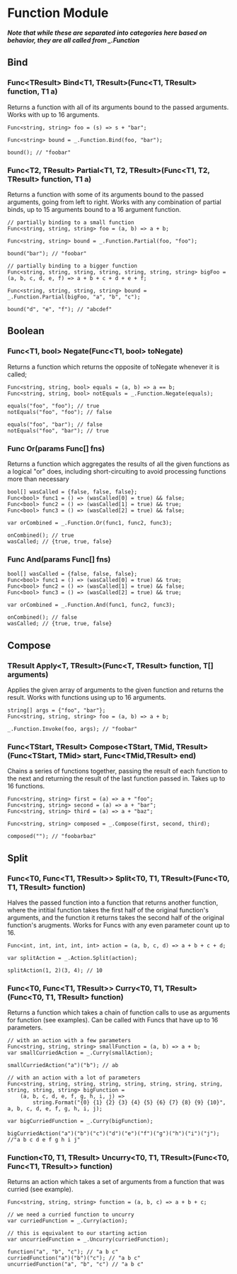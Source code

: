 # Function Module
***Note that while these are separated into categories here based on behavior, they are all called from _.Function***

## Bind
### Func\<TResult\> Bind\<T1, TResult\>(Func\<T1, TResult\> function, T1 a)
Returns a function with all of its arguments bound to the passed arguments. Works with up to 16 arguments.
```
Func<string, string> foo = (s) => s + "bar";

Func<string> bound = _.Function.Bind(foo, "bar");

bound(); // "foobar"
```

### Func\<T2, TResult\> Partial\<T1, T2, TResult\>(Func\<T1, T2, TResult\> function, T1 a)
Returns a function with some of its arguments bound to the passed arguments, going from left to right. Works with any combination of partial binds, up to 15 arguments bound to a 16 argument function.
```
// partially binding to a small function
Func<string, string, string> foo = (a, b) => a + b;

Func<string, string> bound = _.Function.Partial(foo, "foo");

bound("bar"); // "foobar"

// partially binding to a bigger function
Func<string, string, string, string, string, string, string> bigFoo = (a, b, c, d, e, f) => a + b + c + d + e + f;

Func<string, string, string, string> bound = _.Function.Partial(bigFoo, "a", "b", "c");

bound("d", "e", "f"); // "abcdef"
```

## Boolean
### Func\<T1, bool\> Negate(Func<T1, bool> toNegate)
Returns a function which returns the opposite of toNegate whenever it is called;
```
Func<string, string, bool> equals = (a, b) => a == b;
Func<string, string, bool> notEquals = _.Function.Negate(equals);

equals("foo", "foo"); // true
notEquals("foo", "foo"); // false

equals("foo", "bar"); // false
notEquals("foo", "bar"); // true
```

### Func<bool> Or(params Func<bool>[] fns)
Returns a function which aggregates the results of all the given functions as a logical "or" does, including short-circuiting to avoid processing functions more than necessary
```
bool[] wasCalled = {false, false, false};
Func<bool> func1 = () => (wasCalled[0] = true) && false;
Func<bool> func2 = () => (wasCalled[1] = true) && true;
Func<bool> func3 = () => (wasCalled[2] = true) && false;

var orCombined = _.Function.Or(func1, func2, func3);

onCombined(); // true
wasCalled; // {true, true, false}
```

### Func<bool> And(params Func<bool>[] fns)
```
bool[] wasCalled = {false, false, false};
Func<bool> func1 = () => (wasCalled[0] = true) && true;
Func<bool> func2 = () => (wasCalled[1] = true) && false;
Func<bool> func3 = () => (wasCalled[2] = true) && true;

var orCombined = _.Function.And(func1, func2, func3);

onCombined(); // false
wasCalled; // {true, true, false}
```

## Compose
### TResult Apply\<T, TResult\>(Func\<T, TResult\> function, T[] arguments)
Applies the given array of arguments to the given function and returns the result. Works with functions using up to 16 arguments.
```
string[] args = {"foo", "bar"};
Func<string, string, string> foo = (a, b) => a + b;

_.Function.Invoke(foo, args); // "foobar"
```

### Func\<TStart, TResult\> Compose\<TStart, TMid, TResult\>(Func\<TStart, TMid\> start, Func\<TMid,TResult\> end)
Chains a series of functions together, passing the result of each function to the next and returning the result of the last function passed in. Takes up to 16 functions.
```
Func<string, string> first = (a) => a + "foo";
Func<string, string> second = (a) => a + "bar";
Func<string, string> third = (a) => a + "baz";

Func<string, string> composed = _.Compose(first, second, third);

composed(""); // "foobarbaz"
```

## Split
### Func\<T0, Func\<T1, TResult\>\> Split\<T0, T1, TResult\>(Func\<T0, T1, TResult\> function)
Halves the passed function into a function that returns another function, where the intitial function takes the first half of the original function's arguments, and the function it returns takes the second half of the original function's arugments. Works for Funcs with any even parameter count up to 16.
```
Func<int, int, int, int, int> action = (a, b, c, d) => a + b + c + d;

var splitAction = _.Action.Split(action);

splitAction(1, 2)(3, 4); // 10
```

### Func\<T0, Func\<T1, TResult\>\> Curry\<T0, T1, TResult\>(Func\<T0, T1, TResult\> function)
Returns a function which takes a chain of function calls to use as arguments for function (see examples). Can be called with Funcs that have up to 16 parameters.
```
// with an action with a few parameters
Func<string, string, string> smallFunction = (a, b) => a + b;
var smallCurriedAction = _.Curry(smallAction);

smallCurriedAction("a")("b"); // ab

// with an action with a lot of parameters
Func<string, string, string, string, string, string, string, string, string, string, string> bigFunction =
    (a, b, c, d, e, f, g, h, i, j) =>
        string.Format("{0} {1} {2} {3} {4} {5} {6} {7} {8} {9} {10}", a, b, c, d, e, f, g, h, i, j);

var bigCurriedFunction = _.Curry(bigFunction);

bigCurriedAction("a")("b")("c")("d")("e")("f")("g")("h")("i")("j"); //"a b c d e f g h i j"
```

### Function\<T0, T1, TResult\> Uncurry\<T0, T1, TResult\>(Func\<T0, Func\<T1, TResult\>\> function)
Returns an action which takes a set of arguments from a function that was curried (see example).
```
Func<string, string, string> function = (a, b, c) => a + b + c;

// we need a curried function to uncurry
var curriedFunction = _.Curry(action);

// this is equivalent to our starting action
var uncurriedFunction = _.Uncurry(curriedFunction);

function("a", "b", "c"); // "a b c"
curriedFunction("a")("b")("c"); // "a b c"
uncurriedFunction("a", "b", "c") // "a b c"
```

